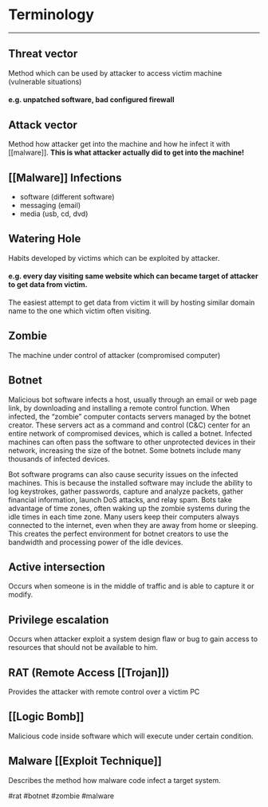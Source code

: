 # Terminology
---
## Threat vector
Method which can be used by attacker to access victim machine (vulnerable situations) 
#### e.g. unpatched software, bad configured firewall

## Attack vector
Method how attacker get into the machine and how he infect it with [[malware]]. **This is what attacker actually did to get into the machine!** 

## [[Malware]] Infections
- software (different software)
- messaging (email)
- media (usb, cd, dvd)

## Watering Hole 
Habits developed by victims which can be exploited by attacker.
#### e.g. every day visiting same website which can became target of attacker to get data from victim.
The easiest attempt to get data from victim it will by hosting similar domain name to the one which victim often visiting. 

## Zombie
The machine under control of attacker (compromised computer)

## Botnet
Malicious bot software infects a host, usually through an email or web page link, by downloading and installing a remote control function. When infected, the “zombie” computer contacts servers managed by the botnet creator. These servers act as a command and control (C&C) center for an entire network of compromised devices, which is called a botnet. Infected machines can often pass the software to other unprotected devices in their network, increasing the size of the botnet. Some botnets include many thousands of infected devices.

Bot software programs can also cause security issues on the infected machines. This is because the installed software may include the ability to log keystrokes, gather passwords, capture and analyze packets, gather financial information, launch DoS attacks, and relay spam. Bots take advantage of time zones, often waking up the zombie systems during the idle times in each time zone. Many users keep their computers always connected to the internet, even when they are away from home or sleeping. This creates the perfect environment for botnet creators to use the bandwidth and processing power of the idle devices.

## Active intersection 
Occurs when someone is in the middle of traffic and is able to capture it or modify. 

## Privilege escalation 
Occurs when attacker exploit a system design flaw or bug to gain access to resources that should not be available to him. 

## RAT (Remote Access [[Trojan]])
Provides the attacker with remote control over a victim PC

## [[Logic Bomb]]
Malicious code inside software which will execute under certain condition. 

## Malware [[Exploit Technique]]
Describes the method how malware code infect a target system. 



#rat #botnet #zombie #malware